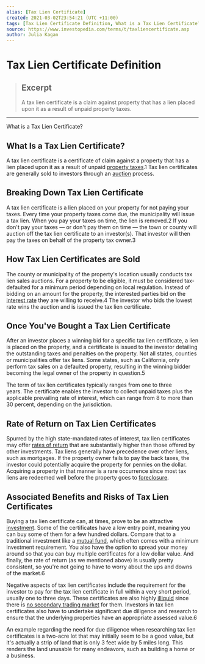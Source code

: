 ```yaml
---
alias: [Tax Lien Certificate]
created: 2021-03-02T23:54:21 (UTC +11:00)
tags: [Tax Lien Certificate Definition, What is a Tax Lien Certificate?]
source: https://www.investopedia.com/terms/t/taxliencertificate.asp
author: Julia Kagan
---
```


# Tax Lien Certificate Definition

> ## Excerpt
> A tax lien certificate is a claim against property that has a lien placed upon it as a result of unpaid property taxes.

---

What is a Tax Lien Certificate?
## What Is a Tax Lien Certificate?

A tax lien certificate is a certificate of claim against a property that has a lien placed upon it as a result of unpaid [property taxes](https://www.investopedia.com/terms/p/propertytax.asp).1 Tax lien certificates are generally sold to investors through an [auction](https://www.investopedia.com/terms/a/auction.asp) process.

## Breaking Down Tax Lien Certificate

A tax lien certificate is a lien placed on your property for not paying your taxes. Every time your property taxes come due, the municipality will issue a tax lien. When you pay your taxes on time, the lien is removed.2 If you don't pay your taxes — or don't pay them on time — the town or county will auction off the tax lien certificate to an investor(s). That investor will then pay the taxes on behalf of the property tax owner.3 

## How Tax Lien Certificates are Sold

The county or municipality of the property's location usually conducts tax lien sales auctions. For a property to be eligible, it must be considered tax-defaulted for a minimum period depending on local regulation. Instead of bidding on an amount for the property, the interested parties bid on the [interest rate](https://www.investopedia.com/terms/i/interestrate.asp) they are willing to receive.4 The investor who bids the lowest rate wins the auction and is issued the tax lien certificate.

## Once You've Bought a Tax Lien Certificate

After an investor places a winning bid for a specific tax lien certificate, a lien is placed on the property, and a certificate is issued to the investor detailing the outstanding taxes and penalties on the property. Not all states, counties or municipalities offer tax liens. Some states, such as California, only perform tax sales on a defaulted property, resulting in the winning bidder becoming the legal owner of the property in question.5

The term of tax lien certificates typically ranges from one to three years. The certificate enables the investor to collect unpaid taxes plus the applicable prevailing rate of interest, which can range from 8 to more than 30 percent, depending on the jurisdiction.

## Rate of Return on Tax Lien Certificates

Spurred by the high state-mandated rates of interest, tax lien certificates may offer [rates of return](https://www.investopedia.com/terms/r/rateofreturn.asp) that are substantially higher than those offered by other investments. Tax liens generally have precedence over other liens, such as mortgages. If the property owner fails to pay the back taxes, the investor could potentially acquire the property for pennies on the dollar. Acquiring a property in that manner is a rare occurrence since most tax liens are redeemed well before the property goes to [foreclosure](https://www.investopedia.com/terms/f/foreclosure.asp).

## Associated Benefits and Risks of Tax Lien Certificates

Buying a tax lien certificate can, at times, prove to be an attractive [investment](https://www.investopedia.com/terms/i/investment.asp). Some of the certificates have a low entry point, meaning you can buy some of them for a few hundred dollars. Compare that to a traditional investment like a [mutual fund](https://www.investopedia.com/terms/m/mutualfund.asp), which often comes with a minimum investment requirement. You also have the option to spread your money around so that you can buy multiple certificates for a low dollar value. And finally, the rate of return (as we mentioned above) is usually pretty consistent, so you're not going to have to worry about the ups and downs of the market.6 

Negative aspects of tax lien certificates include the requirement for the investor to pay for the tax lien certificate in full within a very short period, usually one to three days. These certificates are also highly [illiquid](https://www.investopedia.com/terms/i/illiquid.asp) since there is [no secondary trading market](https://www.investopedia.com/video/play/secondary-market/) for them. Investors in tax lien certificates also have to undertake significant due diligence and research to ensure that the underlying properties have an appropriate assessed value.6

An example regarding the need for due diligence when researching tax lien certificates is a two-acre lot that may initially seem to be a good value, but it's actually a strip of land that is only 3 feet wide by 5 miles long. This renders the land unusable for many endeavors, such as building a home or a business.
